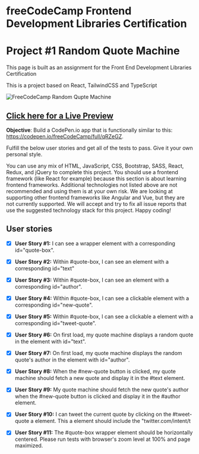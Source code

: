 # freeCodeCamp Frontend Development Libraries Certification
# Project #1 Random Quote Machine

This page is built as an assignment for the Front End Development Libraries Certification

This is a project based on React, TailwindCSS and TypeScript

![FreeCodeCamp Random Qupte Machine](https://user-images.githubusercontent.com/18686022/145997746-7a39852f-f891-4efb-9442-b1603d53af60.jpg)

## [Click here for a Live Preview](https://evrenbal.github.io/fcc-random-quote-machine)

**Objective**: Build a CodePen.io app that is functionally similar to this: https://codepen.io/freeCodeCamp/full/qRZeGZ.

Fulfill the below user stories and get all of the tests to pass. Give it your own personal style.

You can use any mix of HTML, JavaScript, CSS, Bootstrap, SASS, React, Redux, and jQuery to complete this project. You should use a frontend framework (like React for example) because this section is about learning frontend frameworks. Additional technologies not listed above are not recommended and using them is at your own risk. We are looking at supporting other frontend frameworks like Angular and Vue, but they are not currently supported. We will accept and try to fix all issue reports that use the suggested technology stack for this project. Happy coding!
## User stories

- [x] **User Story #1:** I can see a wrapper element with a corresponding id="quote-box".

- [x] **User Story #2:** Within #quote-box, I can see an element with a corresponding id="text"

- [x] **User Story #3:** Within #quote-box, I can see an element with a corresponding id="author".

- [x] **User Story #4:** Within #quote-box, I can see a clickable element with a corresponding id="new-quote".

- [x] **User Story #5:** Within #quote-box, I can see a clickable a element with a corresponding id="tweet-quote".

- [x] **User Story #6:** On first load, my quote machine displays a random quote in the element with id="text".

- [x] **User Story #7:** On first load, my quote machine displays the random quote's author in the element with id="author".

- [x] **User Story #8:** When the #new-quote button is clicked, my quote machine should fetch a new quote and display it in the #text element.

- [x] **User Story #9:** My quote machine should fetch the new quote's author when the #new-quote button is clicked and display it in the #author element.

- [x] **User Story #10:** I can tweet the current quote by clicking on the #tweet-quote a element. This a element should include the "twitter.com/intent/t

- [x] **User Story #11:** The #quote-box wrapper element should be horizontally centered. Please run tests with browser's zoom level at 100% and page maximized.
